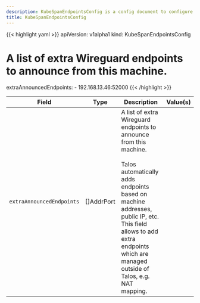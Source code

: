 ```yaml
---
description: KubeSpanEndpointsConfig is a config document to configure KubeSpan endpoints.
title: KubeSpanEndpointsConfig
---
```


<!-- markdownlint-disable -->









{{< highlight yaml >}}
apiVersion: v1alpha1
kind: KubeSpanEndpointsConfig
# A list of extra Wireguard endpoints to announce from this machine.
extraAnnouncedEndpoints:
    - 192.168.13.46:52000
{{< /highlight >}}


| Field | Type | Description | Value(s) |
|-------|------|-------------|----------|
|`extraAnnouncedEndpoints` |[]AddrPort |A list of extra Wireguard endpoints to announce from this machine.<br><br>Talos automatically adds endpoints based on machine addresses, public IP, etc.<br>This field allows to add extra endpoints which are managed outside of Talos, e.g. NAT mapping.  | |






